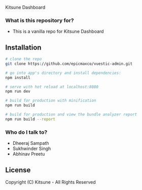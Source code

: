 Kitsune Dashboard

### What is this repository for? ###

* This is a vanilla repo for Kitsune Dashboard

## Installation

``` bash
# clone the repo
git clone https://github.com/epicmaxco/vuestic-admin.git

# go into app's directory and install dependencies:
npm install

# serve with hot reload at localhost:8080
npm run dev

# build for production with minification
npm run build

# build for production and view the bundle analyzer report
npm run build --report
```

### Who do I talk to? ###

* Dheeraj Sampath
* Sukhwinder Singh
* Abhinav Preetu

## License
Copyright (C) Kitsune - All Rights Reserved
